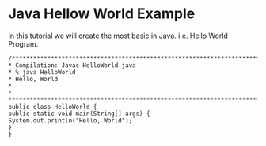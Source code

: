 # Java Hellow World Example

In this tutorial we will create the most basic in Java. i.e. Hello World Program.
```
/***********************************************************************
* Compilation: Javac HelloWorld.java
* % java HelloWorld
* Hello, World
*
*
***********************************************************************/
public class HelloWorld {
public static void main(String[] args) {
System.out.println("Hello, World");
}
}
```
